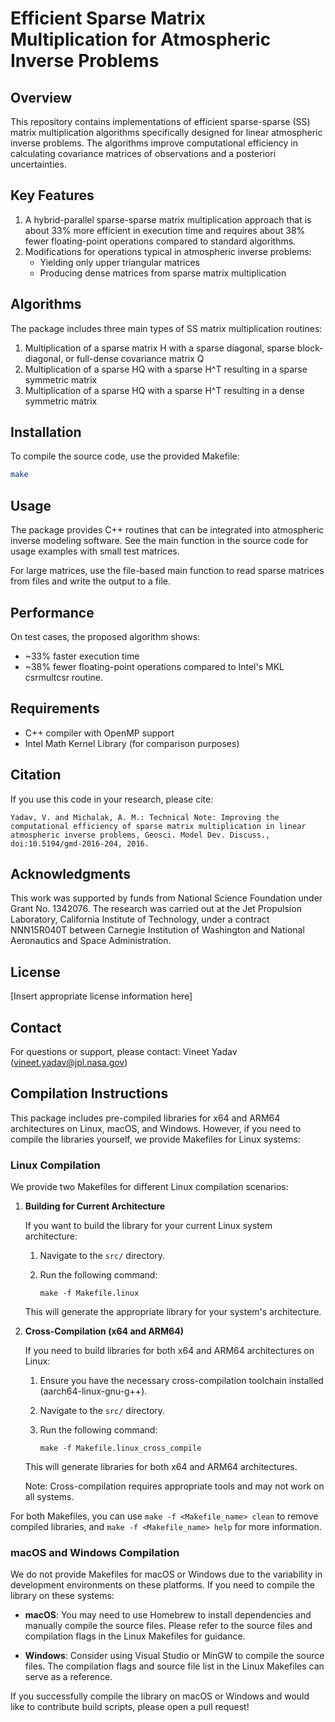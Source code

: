 # Efficient Sparse Matrix Multiplication for Atmospheric Inverse Problems

## Overview
This repository contains implementations of efficient sparse-sparse (SS) matrix multiplication algorithms specifically designed for linear atmospheric inverse problems. The algorithms improve computational efficiency in calculating covariance matrices of observations and a posteriori uncertainties.

## Key Features
1. A hybrid-parallel sparse-sparse matrix multiplication approach that is about 33% more efficient in execution time and requires about 38% fewer floating-point operations compared to standard algorithms.
2. Modifications for operations typical in atmospheric inverse problems:
   - Yielding only upper triangular matrices
   - Producing dense matrices from sparse matrix multiplication

## Algorithms
The package includes three main types of SS matrix multiplication routines:
1. Multiplication of a sparse matrix H with a sparse diagonal, sparse block-diagonal, or full-dense covariance matrix Q
2. Multiplication of a sparse HQ with a sparse H^T resulting in a sparse symmetric matrix
3. Multiplication of a sparse HQ with a sparse H^T resulting in a dense symmetric matrix

## Installation
To compile the source code, use the provided Makefile:

```bash
make
```

## Usage
The package provides C++ routines that can be integrated into atmospheric inverse modeling software. See the main function in the source code for usage examples with small test matrices.

For large matrices, use the file-based main function to read sparse matrices from files and write the output to a file.

## Performance
On test cases, the proposed algorithm shows:
- ~33% faster execution time
- ~38% fewer floating-point operations
compared to Intel's MKL csrmultcsr routine.

## Requirements
- C++ compiler with OpenMP support
- Intel Math Kernel Library (for comparison purposes)

## Citation
If you use this code in your research, please cite:
```
Yadav, V. and Michalak, A. M.: Technical Note: Improving the computational efficiency of sparse matrix multiplication in linear atmospheric inverse problems, Geosci. Model Dev. Discuss., doi:10.5194/gmd-2016-204, 2016.
```

## Acknowledgments
This work was supported by funds from National Science Foundation under Grant No. 1342076. The research was carried out at the Jet Propulsion Laboratory, California Institute of Technology, under a contract NNN15R040T between Carnegie Institution of Washington and National Aeronautics and Space Administration.

## License
[Insert appropriate license information here]

## Contact
For questions or support, please contact:
Vineet Yadav (vineet.yadav@jpl.nasa.gov)

## Compilation Instructions

This package includes pre-compiled libraries for x64 and ARM64 architectures on Linux, macOS, and Windows. However, if you need to compile the libraries yourself, we provide Makefiles for Linux systems:

### Linux Compilation

We provide two Makefiles for different Linux compilation scenarios:

1. **Building for Current Architecture**

   If you want to build the library for your current Linux system architecture:

   1. Navigate to the `src/` directory.
   2. Run the following command:

      ```
      make -f Makefile.linux
      ```

   This will generate the appropriate library for your system's architecture.

2. **Cross-Compilation (x64 and ARM64)**

   If you need to build libraries for both x64 and ARM64 architectures on Linux:

   1. Ensure you have the necessary cross-compilation toolchain installed (aarch64-linux-gnu-g++).
   2. Navigate to the `src/` directory.
   3. Run the following command:

      ```
      make -f Makefile.linux_cross_compile
      ```

   This will generate libraries for both x64 and ARM64 architectures.

   Note: Cross-compilation requires appropriate tools and may not work on all systems.

For both Makefiles, you can use `make -f <Makefile_name> clean` to remove compiled libraries, and `make -f <Makefile_name> help` for more information.

### macOS and Windows Compilation

We do not provide Makefiles for macOS or Windows due to the variability in development environments on these platforms. If you need to compile the library on these systems:

- **macOS**: You may need to use Homebrew to install dependencies and manually compile the source files. Please refer to the source files and compilation flags in the Linux Makefiles for guidance.

- **Windows**: Consider using Visual Studio or MinGW to compile the source files. The compilation flags and source file list in the Linux Makefiles can serve as a reference.

If you successfully compile the library on macOS or Windows and would like to contribute build scripts, please open a pull request!
